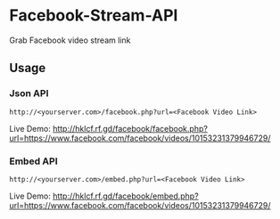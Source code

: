 # Facebook-Stream-API
Grab Facebook video stream link

## Usage
### Json API
`http://<yourserver.com>/facebook.php?url=<Facebook Video Link>`

Live Demo: http://hklcf.rf.gd/facebook/facebook.php?url=https://www.facebook.com/facebook/videos/10153231379946729/

### Embed API
`http://<yourserver.com>/embed.php?url=<Facebook Video Link>`

Live Demo: http://hklcf.rf.gd/facebook/embed.php?url=https://www.facebook.com/facebook/videos/10153231379946729/
